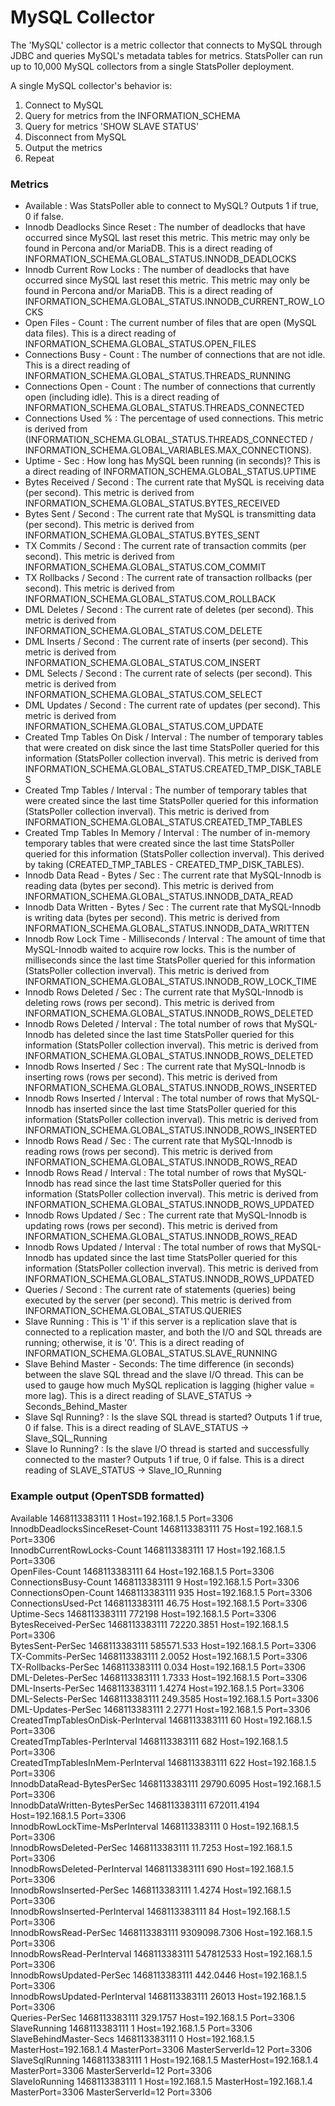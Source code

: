 # MySQL Collector

The 'MySQL' collector is a metric collector that connects to MySQL through JDBC and queries MySQL's metadata tables for metrics. StatsPoller can run up to 10,000 MySQL collectors from a single StatsPoller deployment.

A single MySQL collector's behavior is:

1. Connect to MySQL
1. Query for metrics from the INFORMATION_SCHEMA
1. Query for metrics 'SHOW SLAVE STATUS'
1. Disconnect from MySQL
1. Output the metrics
1. Repeat

### Metrics

* Available : Was StatsPoller able to connect to MySQL? Outputs 1 if true, 0 if false.
* Innodb Deadlocks Since Reset : The number of deadlocks that have occurred since MySQL last reset this metric. This metric may only be found in Percona and/or MariaDB. This is a direct reading of INFORMATION_SCHEMA.GLOBAL_STATUS.INNODB_DEADLOCKS
* Innodb Current Row Locks : The number of deadlocks that have occurred since MySQL last reset this metric. This metric may only be found in Percona and/or MariaDB. This is a direct reading of INFORMATION_SCHEMA.GLOBAL_STATUS.INNODB_CURRENT_ROW_LOCKS
* Open Files - Count : The current number of files that are open (MySQL data files). This is a direct reading of INFORMATION_SCHEMA.GLOBAL_STATUS.OPEN_FILES
* Connections Busy - Count : The number of connections that are not idle. This is a direct reading of INFORMATION_SCHEMA.GLOBAL_STATUS.THREADS_RUNNING
* Connections Open - Count : The number of connections that currently open (including idle). This is a direct reading of INFORMATION_SCHEMA.GLOBAL_STATUS.THREADS_CONNECTED
* Connections Used % : The percentage of used connections. This metric is derived from (INFORMATION_SCHEMA.GLOBAL_STATUS.THREADS_CONNECTED / INFORMATION_SCHEMA.GLOBAL_VARIABLES.MAX_CONNECTIONS).
* Uptime - Sec : How long has MySQL been running (in seconds)? This is a direct reading of INFORMATION_SCHEMA.GLOBAL_STATUS.UPTIME
* Bytes Received / Second : The current rate that MySQL is receiving data (per second). This metric is derived from INFORMATION_SCHEMA.GLOBAL_STATUS.BYTES_RECEIVED
* Bytes Sent / Second : The current rate that MySQL is transmitting data (per second). This metric is derived from INFORMATION_SCHEMA.GLOBAL_STATUS.BYTES_SENT
* TX Commits / Second : The current rate of transaction commits (per second). This metric is derived from INFORMATION_SCHEMA.GLOBAL_STATUS.COM_COMMIT
* TX Rollbacks / Second : The current rate of transaction rollbacks (per second). This metric is derived from INFORMATION_SCHEMA.GLOBAL_STATUS.COM_ROLLBACK
* DML Deletes / Second : The current rate of deletes (per second). This metric is derived from INFORMATION_SCHEMA.GLOBAL_STATUS.COM_DELETE
* DML Inserts / Second : The current rate of inserts (per second). This metric is derived from INFORMATION_SCHEMA.GLOBAL_STATUS.COM_INSERT
* DML Selects / Second : The current rate of selects (per second). This metric is derived from INFORMATION_SCHEMA.GLOBAL_STATUS.COM_SELECT
* DML Updates / Second : The current rate of updates (per second). This metric is derived from INFORMATION_SCHEMA.GLOBAL_STATUS.COM_UPDATE
* Created Tmp Tables On Disk / Interval : The number of temporary tables that were created on disk since the last time StatsPoller queried for this information (StatsPoller collection inverval). This metric is derived from INFORMATION_SCHEMA.GLOBAL_STATUS.CREATED_TMP_DISK_TABLES
* Created Tmp Tables / Interval : The number of temporary tables that were created since the last time StatsPoller queried for this information (StatsPoller collection inverval). This metric is derived from INFORMATION_SCHEMA.GLOBAL_STATUS.CREATED_TMP_TABLES
* Created Tmp Tables In Memory / Interval : The number of in-memory temporary tables that were created since the last time StatsPoller queried for this information (StatsPoller collection inverval). This derived by taking (CREATED_TMP_TABLES - CREATED_TMP_DISK_TABLES).
* Innodb Data Read - Bytes / Sec : The current rate that MySQL-Innodb is reading data (bytes per second). This metric is derived from INFORMATION_SCHEMA.GLOBAL_STATUS.INNODB_DATA_READ
* Innodb Data Written - Bytes / Sec : The current rate that MySQL-Innodb is writing data (bytes per second). This metric is derived from INFORMATION_SCHEMA.GLOBAL_STATUS.INNODB_DATA_WRITTEN
* Innodb Row Lock Time - Milliseconds / Interval : The amount of time that MySQL-Innodb  waited to acquire row locks. This is the number of milliseconds since the last time StatsPoller queried for this information (StatsPoller collection inverval). This metric is derived from INFORMATION_SCHEMA.GLOBAL_STATUS.INNODB_ROW_LOCK_TIME
* Innodb Rows Deleted / Sec : The current rate that MySQL-Innodb is deleting rows (rows per second). This metric is derived from INFORMATION_SCHEMA.GLOBAL_STATUS.INNODB_ROWS_DELETED
* Innodb Rows Deleted / Interval : The total number of rows that MySQL-Innodb has deleted since the last time StatsPoller queried for this information (StatsPoller collection inverval). This metric is derived from INFORMATION_SCHEMA.GLOBAL_STATUS.INNODB_ROWS_DELETED
* Innodb Rows Inserted / Sec : The current rate that MySQL-Innodb is inserting rows (rows per second). This metric is derived from INFORMATION_SCHEMA.GLOBAL_STATUS.INNODB_ROWS_INSERTED
* Innodb Rows Inserted / Interval : The total number of rows that MySQL-Innodb has inserted since the last time StatsPoller queried for this information (StatsPoller collection inverval). This metric is derived from INFORMATION_SCHEMA.GLOBAL_STATUS.INNODB_ROWS_INSERTED
* Innodb Rows Read / Sec : The current rate that MySQL-Innodb is reading rows (rows per second). This metric is derived from INFORMATION_SCHEMA.GLOBAL_STATUS.INNODB_ROWS_READ
* Innodb Rows Read / Interval : The total number of rows that MySQL-Innodb has read since the last time StatsPoller queried for this information (StatsPoller collection inverval). This metric is derived from INFORMATION_SCHEMA.GLOBAL_STATUS.INNODB_ROWS_UPDATED
* Innodb Rows Updated / Sec : The current rate that MySQL-Innodb is updating rows (rows per second). This metric is derived from INFORMATION_SCHEMA.GLOBAL_STATUS.INNODB_ROWS_READ
* Innodb Rows Updated / Interval : The total number of rows that MySQL-Innodb has updated since the last time StatsPoller queried for this information (StatsPoller collection inverval). This metric is derived from INFORMATION_SCHEMA.GLOBAL_STATUS.INNODB_ROWS_UPDATED
* Queries / Second : The current rate of statements (queries) being executed by the server (per second). This metric is derived from INFORMATION_SCHEMA.GLOBAL_STATUS.QUERIES
* Slave Running : This is '1' if this server is a replication slave that is connected to a replication master, and both the I/O and SQL threads are running; otherwise, it is '0'. This is a direct reading of INFORMATION_SCHEMA.GLOBAL_STATUS.SLAVE_RUNNING
* Slave Behind Master - Seconds: The time difference (in seconds) between the slave SQL thread and the slave I/O thread. This can be used to gauge how much MySQL replication is lagging (higher value = more lag). This is a direct reading of SLAVE_STATUS -> Seconds_Behind_Master
* Slave Sql Running? : Is the slave SQL thread is started? Outputs 1 if true, 0 if false. This is a direct reading of SLAVE_STATUS -> Slave_SQL_Running
* Slave Io Running? : Is the slave I/O thread is started and successfully connected to the master? Outputs 1 if true, 0 if false. This is a direct reading of SLAVE_STATUS -> Slave_IO_Running

### Example output (OpenTSDB formatted)

Available 1468113383111 1 Host=192.168.1.5 Port=3306  
InnodbDeadlocksSinceReset-Count 1468113383111 75 Host=192.168.1.5 Port=3306  
InnodbCurrentRowLocks-Count 1468113383111 17 Host=192.168.1.5 Port=3306  
OpenFiles-Count 1468113383111 64 Host=192.168.1.5 Port=3306  
ConnectionsBusy-Count 1468113383111 9 Host=192.168.1.5 Port=3306  
ConnectionsOpen-Count 1468113383111 935 Host=192.168.1.5 Port=3306  
ConnectionsUsed-Pct 1468113383111 46.75 Host=192.168.1.5 Port=3306  
Uptime-Secs 1468113383111 772198 Host=192.168.1.5 Port=3306  
BytesReceived-PerSec 1468113383111 72220.3851 Host=192.168.1.5 Port=3306  
BytesSent-PerSec 1468113383111 585571.533 Host=192.168.1.5 Port=3306  
TX-Commits-PerSec 1468113383111 2.0052 Host=192.168.1.5 Port=3306  
TX-Rollbacks-PerSec 1468113383111 0.034 Host=192.168.1.5 Port=3306  
DML-Deletes-PerSec 1468113383111 1.7333 Host=192.168.1.5 Port=3306  
DML-Inserts-PerSec 1468113383111 1.4274 Host=192.168.1.5 Port=3306  
DML-Selects-PerSec 1468113383111 249.3585 Host=192.168.1.5 Port=3306  
DML-Updates-PerSec 1468113383111 2.2771 Host=192.168.1.5 Port=3306  
CreatedTmpTablesOnDisk-PerInterval 1468113383111 60 Host=192.168.1.5 Port=3306  
CreatedTmpTables-PerInterval 1468113383111 682 Host=192.168.1.5 Port=3306  
CreatedTmpTablesInMem-PerInterval 1468113383111 622 Host=192.168.1.5 Port=3306  
InnodbDataRead-BytesPerSec 1468113383111 29790.6095 Host=192.168.1.5 Port=3306  
InnodbDataWritten-BytesPerSec 1468113383111 672011.4194 Host=192.168.1.5 Port=3306  
InnodbRowLockTime-MsPerInterval 1468113383111 0 Host=192.168.1.5 Port=3306  
InnodbRowsDeleted-PerSec 1468113383111 11.7253 Host=192.168.1.5 Port=3306  
InnodbRowsDeleted-PerInterval 1468113383111 690 Host=192.168.1.5 Port=3306  
InnodbRowsInserted-PerSec 1468113383111 1.4274 Host=192.168.1.5 Port=3306  
InnodbRowsInserted-PerInterval 1468113383111 84 Host=192.168.1.5 Port=3306  
InnodbRowsRead-PerSec 1468113383111 9309098.7306 Host=192.168.1.5 Port=3306  
InnodbRowsRead-PerInterval 1468113383111 547812533 Host=192.168.1.5 Port=3306  
InnodbRowsUpdated-PerSec 1468113383111 442.0446 Host=192.168.1.5 Port=3306  
InnodbRowsUpdated-PerInterval 1468113383111 26013 Host=192.168.1.5 Port=3306  
Queries-PerSec 1468113383111 329.1757 Host=192.168.1.5 Port=3306  
SlaveRunning 1468113383111 1 Host=192.168.1.5 Port=3306  
SlaveBehindMaster-Secs 1468113383111 0 Host=192.168.1.5 MasterHost=192.168.1.4 MasterPort=3306   MasterServerId=12 Port=3306  
SlaveSqlRunning 1468113383111 1 Host=192.168.1.5 MasterHost=192.168.1.4 MasterPort=3306   MasterServerId=12 Port=3306  
SlaveIoRunning 1468113383111 1 Host=192.168.1.5 MasterHost=192.168.1.4 MasterPort=3306   MasterServerId=12 Port=3306  
